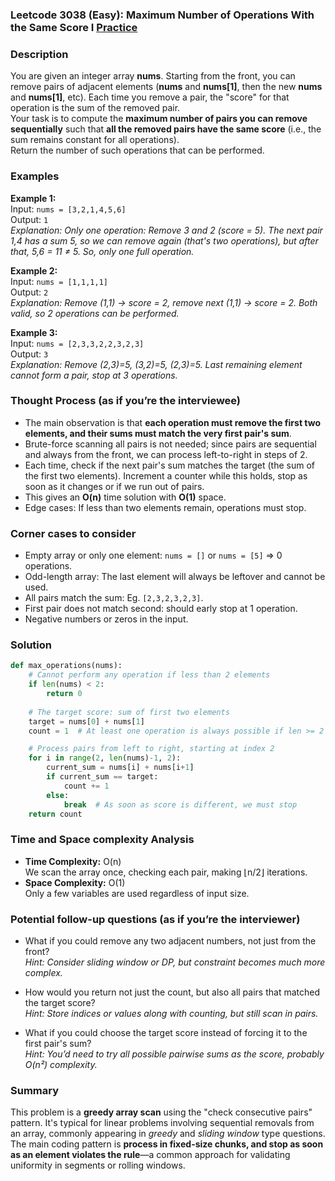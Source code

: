 ### Leetcode 3038 (Easy): Maximum Number of Operations With the Same Score I [Practice](https://leetcode.com/problems/maximum-number-of-operations-with-the-same-score-i)

### Description  
You are given an integer array **nums**. Starting from the front, you can remove pairs of adjacent elements (**nums** and **nums[1]**, then the new **nums** and **nums[1]**, etc). Each time you remove a pair, the "score" for that operation is the sum of the removed pair.  
Your task is to compute the **maximum number of pairs you can remove sequentially** such that **all the removed pairs have the same score** (i.e., the sum remains constant for all operations).  
Return the number of such operations that can be performed.

### Examples  

**Example 1:**  
Input: `nums = [3,2,1,4,5,6]`  
Output: `1`  
*Explanation: Only one operation: Remove 3 and 2 (score = 5). The next pair 1,4 has a sum 5, so we can remove again (that's two operations), but after that, 5,6 = 11 ≠ 5. So, only one full operation.*

**Example 2:**  
Input: `nums = [1,1,1,1]`  
Output: `2`  
*Explanation: Remove (1,1) → score = 2, remove next (1,1) → score = 2. Both valid, so 2 operations can be performed.*

**Example 3:**  
Input: `nums = [2,3,3,2,2,3,2,3]`  
Output: `3`  
*Explanation: Remove (2,3)=5, (3,2)=5, (2,3)=5. Last remaining element cannot form a pair, stop at 3 operations.*

### Thought Process (as if you’re the interviewee)  
- The main observation is that **each operation must remove the first two elements, and their sums must match the very first pair's sum**.
- Brute-force scanning all pairs is not needed; since pairs are sequential and always from the front, we can process left-to-right in steps of 2.
- Each time, check if the next pair's sum matches the target (the sum of the first two elements). Increment a counter while this holds, stop as soon as it changes or if we run out of pairs.
- This gives an **O(n)** time solution with **O(1)** space.
- Edge cases: If less than two elements remain, operations must stop.  

### Corner cases to consider  
- Empty array or only one element: `nums = []` or `nums = [5]` ⇒ 0 operations.
- Odd-length array: The last element will always be leftover and cannot be used.
- All pairs match the sum: Eg. `[2,3,2,3,2,3]`.
- First pair does not match second: should early stop at 1 operation.
- Negative numbers or zeros in the input.

### Solution

```python
def max_operations(nums):
    # Cannot perform any operation if less than 2 elements
    if len(nums) < 2:
        return 0
    
    # The target score: sum of first two elements
    target = nums[0] + nums[1]
    count = 1  # At least one operation is always possible if len >= 2

    # Process pairs from left to right, starting at index 2
    for i in range(2, len(nums)-1, 2):
        current_sum = nums[i] + nums[i+1]
        if current_sum == target:
            count += 1
        else:
            break  # As soon as score is different, we must stop
    return count
```

### Time and Space complexity Analysis  

- **Time Complexity:** O(n)  
  We scan the array once, checking each pair, making ⌊n/2⌋ iterations.
- **Space Complexity:** O(1)  
  Only a few variables are used regardless of input size.

### Potential follow-up questions (as if you’re the interviewer)  

- What if you could remove any two adjacent numbers, not just from the front?  
  *Hint: Consider sliding window or DP, but constraint becomes much more complex.*

- How would you return not just the count, but also all pairs that matched the target score?  
  *Hint: Store indices or values along with counting, but still scan in pairs.*

- What if you could choose the target score instead of forcing it to the first pair's sum?  
  *Hint: You’d need to try all possible pairwise sums as the score, probably O(n²) complexity.*

### Summary
This problem is a **greedy array scan** using the "check consecutive pairs" pattern. It's typical for linear problems involving sequential removals from an array, commonly appearing in *greedy* and *sliding window* type questions.  
The main coding pattern is **process in fixed-size chunks, and stop as soon as an element violates the rule**—a common approach for validating uniformity in segments or rolling windows.